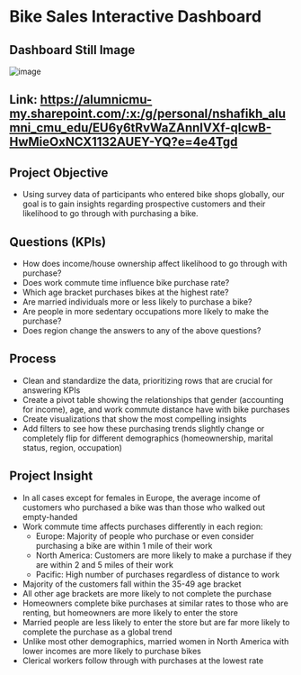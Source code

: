 # Bike Sales Interactive Dashboard

## Dashboard Still Image
![image](https://github.com/user-attachments/assets/cd7c4e00-a22c-4c0f-9c59-ac2dec5806d8)

## Link: https://alumnicmu-my.sharepoint.com/:x:/g/personal/nshafikh_alumni_cmu_edu/EU6y6tRvWaZAnnIVXf-qIcwB-HwMieOxNCX1132AUEY-YQ?e=4e4Tgd

## Project Objective
- Using survey data of participants who entered bike shops globally, our goal is to gain insights regarding prospective customers and their likelihood to go through with purchasing a bike.

## Questions (KPIs)
- How does income/house ownership affect likelihood to go through with purchase?
- Does work commute time influence bike purchase rate?
- Which age bracket purchases bikes at the highest rate?
- Are married individuals more or less likely to purchase a bike?
- Are people in more sedentary occupations more likely to make the purchase?
- Does region change the answers to any of the above questions?

## Process
- Clean and standardize the data, prioritizing rows that are crucial for answering KPIs
- Create a pivot table showing the relationships that gender (accounting for income), age, and work commute distance have with bike purchases
- Create visualizations that show the most compelling insights
- Add filters to see how these purchasing trends slightly change or completely flip for different demographics (homeownership, marital status, region, occupation)

## Project Insight
- In all cases except for females in Europe, the average income of customers who purchased a bike was than those who walked out empty-handed
- Work commute time affects purchases differently in each region:
    - Europe: Majority of people who purchase or even consider purchasing a bike are within 1 mile of their work
    - North America: Customers are more likely to make a purchase if they are within 2 and 5 miles of their work
    - Pacific: High number of purchases regardless of distance to work
- Majority of the customers fall within the 35-49 age bracket
- All other age brackets are more likely to not complete the purchase 
- Homeowners complete bike purchases at similar rates to those who are renting, but homeowners are more likely to enter the store
- Married people are less likely to enter the store but are far more likely to complete the purchase as a global trend
- Unlike most other demographics, married women in North America with lower incomes are more likely to purchase bikes
- Clerical workers follow through with purchases at the lowest rate
